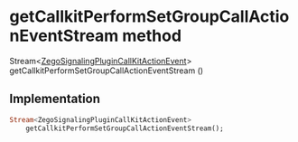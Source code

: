 


# getCallkitPerformSetGroupCallActionEventStream method








Stream&lt;[ZegoSignalingPluginCallKitActionEvent](../../zego_uikit_prebuilt_live_audio_room/ZegoSignalingPluginCallKitActionEvent-class.md)> getCallkitPerformSetGroupCallActionEventStream
()








## Implementation

```dart
Stream<ZegoSignalingPluginCallKitActionEvent>
    getCallkitPerformSetGroupCallActionEventStream();
```







